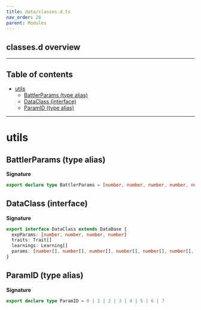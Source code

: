 ```yaml
---
title: data/classes.d.ts
nav_order: 26
parent: Modules
---
```


## classes.d overview

---

<h2 class="text-delta">Table of contents</h2>

- [utils](#utils)
  - [BattlerParams (type alias)](#battlerparams-type-alias)
  - [DataClass (interface)](#dataclass-interface)
  - [ParamID (type alias)](#paramid-type-alias)

---

# utils

## BattlerParams (type alias)

**Signature**

```ts
export declare type BattlerParams = [number, number, number, number, number, number, number, number]
```

## DataClass (interface)

**Signature**

```ts
export interface DataClass extends DataBase {
  expParams: [number, number, number, number]
  traits: Trait[]
  learnings: Learning[]
  params: [number[], number[], number[], number[], number[], number[], number[], number[]]
}
```

## ParamID (type alias)

**Signature**

```ts
export declare type ParamID = 0 | 1 | 2 | 3 | 4 | 5 | 6 | 7
```
